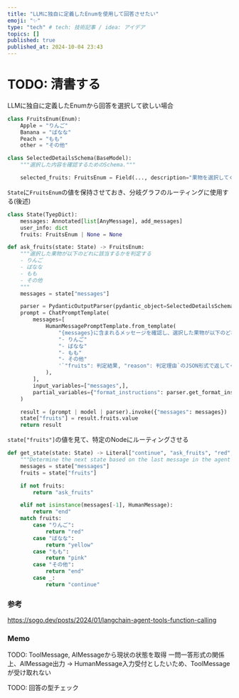 ```yaml
---
title: "LLMに独自に定義したEnumを使用して回答させたい"
emoji: "✨"
type: "tech" # tech: 技術記事 / idea: アイデア
topics: []
published: true
published_at: 2024-10-04 23:43
---
```


# TODO: 清書する

LLMに独自に定義したEnumから回答を選択して欲しい場合

```python
class FruitsEnum(Enum):
    Apple = "りんご"
    Banana = "ばなな"
    Peach = "もも"
    other = "その他"

class SelectedDetailsSchema(BaseModel):
    """選択した内容を確認するためのSchema."""

    selected_fruits: FruitsEnum = Field(..., description="果物を選択してください")
```

`State`に`FruitsEnum`の値を保持させておき、分岐グラフのルーティングに使用する(後述)

```python
class State(TyepDict):
    messages: Annotated[list[AnyMessage], add_messages]
    user_info: dict
    fruits: FruitsEnum | None = None
```

```python
def ask_fruits(state: State) -> FruitsEnum:
    """選択した果物が以下のどれに該当するかを判定する
    - りんご
    - ばなな
    - もも
    - その他
    """
    messages = state["messages"]

    parser = PydanticOutputParser(pydantic_object=SelectedDetailsSchema)
    prompt = ChatPromptTemplate(
        messages=[
            HumanMessagePromptTemplate.from_template(
                "{messages}に含まれるメッセージを確認し、選択した果物が以下のどれに該当するかを判定してください"
                "- りんご"
                "- ばなな"
                "- もも"
                "- その他"
                '`"fruits": 判定結果, "reason": 判定理由`のJSON形式で返してください。'
            ),
        ],
        input_variables=["messages",],
        partial_variables={"format_instructions": parser.get_format_instructions()}
    )

    result = (prompt | model | parser).invoke({"messages": messages})
    state["fruits"] = result.fruits.value
    return result

```

`state["fruits"]`の値を見て、特定のNodeにルーティングさせる

```python
def get_state(state: State) -> Literal["continue", "ask_fruits", "red", "yellow", "pink", "end"]:
    """Determine the next state based on the last message in the agent state."""
    messages = state["messages"]
    fruits = state["fruits"]

    if not fruits:
        return "ask_fruits"

    elif not isinstance(messages[-1], HumanMessage):
        return "end"
    match fruits:
        case "りんご":
            return "red"
        case "ばなな":
            return "yellow"
        case "もも":
            return "pink"
        case "その他":
            return "end"
        case _:
            return "continue"
```

### 参考

<https://sogo.dev/posts/2024/01/langchain-agent-tools-function-calling>

### Memo

TODO: ToolMessage, AIMessageから現状の状態を取得
一問一答形式の関係上、AIMessage出力 -> HumanMessage入力受付としたいため、ToolMessageが受け取れない

TODO:  回答の型チェック
